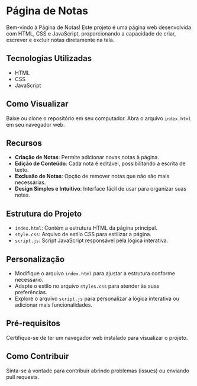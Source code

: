 # Página de Notas

Bem-vindo à Página de Notas! Este projeto é uma página web desenvolvida com HTML, CSS e JavaScript, proporcionando a capacidade de criar, escrever e excluir notas diretamente na tela.

## Tecnologias Utilizadas

- HTML
- CSS
- JavaScript

## Como Visualizar

Baixe ou clone o repositório em seu computador.
Abra o arquivo `index.html` em seu navegador web.

## Recursos

- **Criação de Notas**: Permite adicionar novas notas à página.
- **Edição de Conteúdo**: Cada nota é editável, possibilitando a escrita de texto.
- **Exclusão de Notas**: Opção de remover notas que não são mais necessárias.
- **Design Simples e Intuitivo**: Interface fácil de usar para organizar suas notas.

## Estrutura do Projeto

- `index.html`: Contém a estrutura HTML da página principal.
- `style.css`: Arquivo de estilo CSS para estilizar a página.
- `script.js`: Script JavaScript responsável pela lógica interativa.

## Personalização

- Modifique o arquivo `index.html` para ajustar a estrutura conforme necessário.
- Adapte o estilo no arquivo `styles.css` para atender às suas preferências.
- Explore o arquivo `script.js` para personalizar a lógica interativa ou adicionar mais funcionalidades.

## Pré-requisitos

Certifique-se de ter um navegador web instalado para visualizar o projeto.

## Como Contribuir

Sinta-se à vontade para contribuir abrindo problemas (issues) ou enviando pull requests.